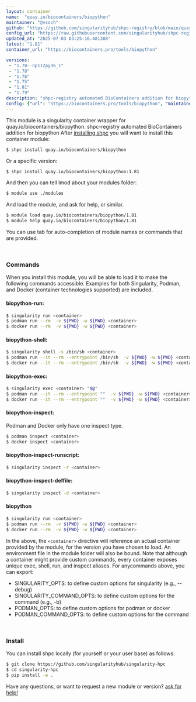 ```yaml
---
layout: container
name:  "quay.io/biocontainers/biopython"
maintainer: "@vsoch"
github: "https://github.com/singularityhub/shpc-registry/blob/main/quay.io/biocontainers/biopython/container.yaml"
config_url: "https://raw.githubusercontent.com/singularityhub/shpc-registry/main/quay.io/biocontainers/biopython/container.yaml"
updated_at: "2025-07-03 03:25:16.481308"
latest: "1.81"
container_url: "https://biocontainers.pro/tools/biopython"

versions:
 - "1.70--np112py36_1"
 - "1.78"
 - "1.76"
 - "1.75"
 - "1.81"
 - "1.79"
description: "shpc-registry automated BioContainers addition for biopython"
config: {"url": "https://biocontainers.pro/tools/biopython", "maintainer": "@vsoch", "description": "shpc-registry automated BioContainers addition for biopython", "latest": {"1.81": "sha256:10d755c731c82a22d91fc346f338ba47d5fd4f3b357828f5bbc903c9be865614"}, "tags": {"1.70--np112py36_1": "sha256:ebeefa970033653f1b3deb9b428f6ede3a9f628bee7a4a2b1194b2d2e0be1346", "1.78": "sha256:8bdeb52fb15b5f61c40292f73d85a3a77cda4bbd95d29e710ddaad7a6bf76720", "1.76": "sha256:b0204cf662a3d858f6c28627124b83ed6f564e2b156b8788092f2dd9256c9290", "1.75": "sha256:fa2c959d7b17b27dd1d3ca3dcc18ac4002f971d1731d57ddcdbd204afab90dba", "1.81": "sha256:10d755c731c82a22d91fc346f338ba47d5fd4f3b357828f5bbc903c9be865614", "1.79": "sha256:937556be7fd782859ece3138e0b8beae3f4645ae8c8fcf304bd56d06084ae37b"}, "docker": "quay.io/biocontainers/biopython"}
---
```


This module is a singularity container wrapper for quay.io/biocontainers/biopython.
shpc-registry automated BioContainers addition for biopython
After [installing shpc](#install) you will want to install this container module:


```bash
$ shpc install quay.io/biocontainers/biopython
```

Or a specific version:

```bash
$ shpc install quay.io/biocontainers/biopython:1.81
```

And then you can tell lmod about your modules folder:

```bash
$ module use ./modules
```

And load the module, and ask for help, or similar.

```bash
$ module load quay.io/biocontainers/biopython/1.81
$ module help quay.io/biocontainers/biopython/1.81
```

You can use tab for auto-completion of module names or commands that are provided.

<br>

### Commands

When you install this module, you will be able to load it to make the following commands accessible.
Examples for both Singularity, Podman, and Docker (container technologies supported) are included.

#### biopython-run:

```bash
$ singularity run <container>
$ podman run --rm  -v ${PWD} -w ${PWD} <container>
$ docker run --rm  -v ${PWD} -w ${PWD} <container>
```

#### biopython-shell:

```bash
$ singularity shell -s /bin/sh <container>
$ podman run --it --rm --entrypoint /bin/sh  -v ${PWD} -w ${PWD} <container>
$ docker run --it --rm --entrypoint /bin/sh  -v ${PWD} -w ${PWD} <container>
```

#### biopython-exec:

```bash
$ singularity exec <container> "$@"
$ podman run --it --rm --entrypoint ""  -v ${PWD} -w ${PWD} <container> "$@"
$ docker run --it --rm --entrypoint ""  -v ${PWD} -w ${PWD} <container> "$@"
```

#### biopython-inspect:

Podman and Docker only have one inspect type.

```bash
$ podman inspect <container>
$ docker inspect <container>
```

#### biopython-inspect-runscript:

```bash
$ singularity inspect -r <container>
```

#### biopython-inspect-deffile:

```bash
$ singularity inspect -d <container>
```



#### biopython

```bash
$ singularity run <container>
$ podman run --rm  -v ${PWD} -w ${PWD} <container>
$ docker run --rm  -v ${PWD} -w ${PWD} <container>
```


In the above, the `<container>` directive will reference an actual container provided
by the module, for the version you have chosen to load. An environment file in the
module folder will also be bound. Note that although a container
might provide custom commands, every container exposes unique exec, shell, run, and
inspect aliases. For anycommands above, you can export:

 - SINGULARITY_OPTS: to define custom options for singularity (e.g., --debug)
 - SINGULARITY_COMMAND_OPTS: to define custom options for the command (e.g., -b)
 - PODMAN_OPTS: to define custom options for podman or docker
 - PODMAN_COMMAND_OPTS: to define custom options for the command

<br>

### Install

You can install shpc locally (for yourself or your user base) as follows:

```bash
$ git clone https://github.com/singularityhub/singularity-hpc
$ cd singularity-hpc
$ pip install -e .
```

Have any questions, or want to request a new module or version? [ask for help!](https://github.com/singularityhub/singularity-hpc/issues)